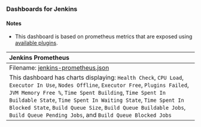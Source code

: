 ### Dashboards for Jenkins

#### Notes

- This dashboard is based on prometheus metrics that are exposed using [available plugins](https://plugins.jenkins.io/prometheus/). 

|Jenkins Prometheus|
|:------------------|
|Filename: [jenkins-prometheus.json](jenkins-prometheus.json)|
|This dashboard has charts displaying: `Health Check`, `CPU Load`, `Executor In Use`, `Nodes Offline`, `Executor Free`, `Plugins Failed`, `JVM Memory Free %`, `Time Spent Building`, `Time Spent In Buildable State`, `Time Spent In Waiting State`, `Time Spent In Blocked State`, `Build Queue Size`, `Build Queue Buildable Jobs`, `Build Queue Pending Jobs`, and `Build Queue Blocked Jobs` |
